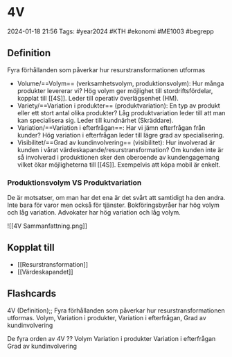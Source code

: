 # 4V

2024-01-18 21:56
Tags: #year2024 #KTH #ekonomi #ME1003 #begrepp

## Definition

Fyra förhållanden som påverkar hur resurstransformationen utformas

- Volume/==Volym== (verksamhetsvolym, produktionsvolym): Hur många produkter levererar vi? Hög volym ger möjlighet till stordriftsfördelar, kopplat till [[4S]]. Leder till operativ överlägsenhet (HM).
- Variety/==Variation i produkter== (produktvariation): En typ av produkt eller ett stort antal olika produkter? Låg produktvariation leder till att man kan specialisera sig. Leder till kundnärhet (Skräddare).
- Variation/==Variation i efterfrågan==: Har vi jämn efterfrågan från kunder? Hög variation i efterfrågan leder till lägre grad av specialisering.
- Visibilitet/==Grad av kundinvolvering== (visibilitet): Hur involverad är kunden i vårat värdeskapande/resurstransformation? Om kunden inte är så involverad i produktionen sker den oberoende av kundengagemang vilket ökar möjligheterna till [[4S]]. Exempelvis att köpa mobil är enkelt.

### Produktionsvolym VS Produktvariation

De är motsatser, om man har det ena är det svårt att samtidigt ha den andra. Inte bara för varor men också för tjänster. Bokföringsbyråer har hög volym och låg variation. Advokater har hög variation och låg volym.

![[4V Sammanfattning.png]]

## Kopplat till

- [[Resurstransformation]]
- [[Värdeskapandet]]

## Flashcards

4V (Definition);; Fyra förhållanden som påverkar hur resurstransformationen utformas. Volym, Variation i produkter, Variation i efterfrågan, Grad av kundinvolvering
<!--SR:!2024-01-24,3,250-->

De fyra orden av 4V
??
Volym
Variation i produkter
Variation i efterfrågan
Grad av kundinvolvering
<!--SR:!2024-01-25,3,250-->
